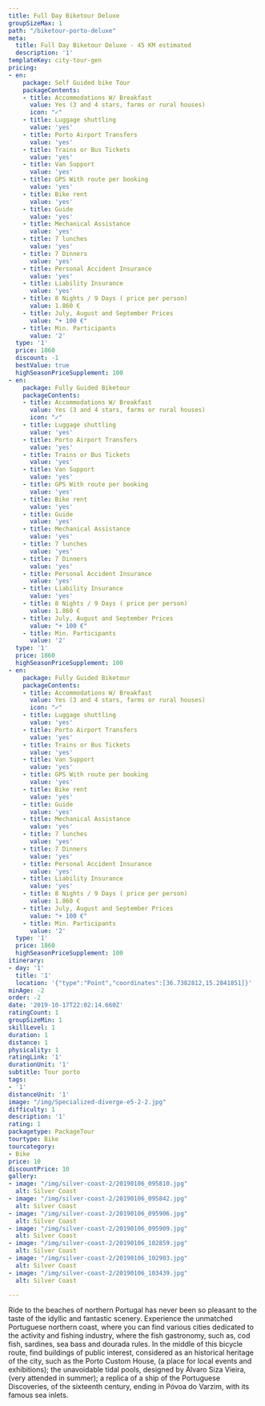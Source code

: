 ```yaml
---
title: Full Day Biketour Deluxe
groupSizeMax: 1
path: "/biketour-porto-deluxe"
meta:
  title: Full Day Biketour Deluxe - 45 KM estimated
  description: '1'
templateKey: city-tour-gen
pricing:
- en:
    package: Self Guided bike Tour
    packageContents:
    - title: Accommodations W/ Breakfast
      value: Yes (3 and 4 stars, farms or rural houses)
      icon: "✓"
    - title: Luggage shuttling
      value: 'yes'
    - title: Porto Airport Transfers
      value: 'yes'
    - title: Trains or Bus Tickets
      value: 'yes'
    - title: Van Support
      value: 'yes'
    - title: GPS With route per booking
      value: 'yes'
    - title: Bike rent
      value: 'yes'
    - title: Guide
      value: 'yes'
    - title: Mechanical Assistance
      value: 'yes'
    - title: 7 lunches
      value: 'yes'
    - title: 7 Dinners
      value: 'yes'
    - title: Personal Accident Insurance
      value: 'yes'
    - title: Liability Insurance
      value: 'yes'
    - title: 8 Nights / 9 Days ( price per person)
      value: 1.860 €
    - title: July, August and September Prices
      value: "+ 100 €"
    - title: Min. Participants
      value: '2'
  type: '1'
  price: 1860
  discount: -1
  bestValue: true
  highSeasonPriceSupplement: 100
- en:
    package: Fully Guided Biketour
    packageContents:
    - title: Accommodations W/ Breakfast
      value: Yes (3 and 4 stars, farms or rural houses)
      icon: "✓"
    - title: Luggage shuttling
      value: 'yes'
    - title: Porto Airport Transfers
      value: 'yes'
    - title: Trains or Bus Tickets
      value: 'yes'
    - title: Van Support
      value: 'yes'
    - title: GPS With route per booking
      value: 'yes'
    - title: Bike rent
      value: 'yes'
    - title: Guide
      value: 'yes'
    - title: Mechanical Assistance
      value: 'yes'
    - title: 7 lunches
      value: 'yes'
    - title: 7 Dinners
      value: 'yes'
    - title: Personal Accident Insurance
      value: 'yes'
    - title: Liability Insurance
      value: 'yes'
    - title: 8 Nights / 9 Days ( price per person)
      value: 1.860 €
    - title: July, August and September Prices
      value: "+ 100 €"
    - title: Min. Participants
      value: '2'
  type: '1'
  price: 1860
  highSeasonPriceSupplement: 100
- en:
    package: Fully Guided Biketour
    packageContents:
    - title: Accommodations W/ Breakfast
      value: Yes (3 and 4 stars, farms or rural houses)
      icon: "✓"
    - title: Luggage shuttling
      value: 'yes'
    - title: Porto Airport Transfers
      value: 'yes'
    - title: Trains or Bus Tickets
      value: 'yes'
    - title: Van Support
      value: 'yes'
    - title: GPS With route per booking
      value: 'yes'
    - title: Bike rent
      value: 'yes'
    - title: Guide
      value: 'yes'
    - title: Mechanical Assistance
      value: 'yes'
    - title: 7 lunches
      value: 'yes'
    - title: 7 Dinners
      value: 'yes'
    - title: Personal Accident Insurance
      value: 'yes'
    - title: Liability Insurance
      value: 'yes'
    - title: 8 Nights / 9 Days ( price per person)
      value: 1.860 €
    - title: July, August and September Prices
      value: "+ 100 €"
    - title: Min. Participants
      value: '2'
  type: '1'
  price: 1860
  highSeasonPriceSupplement: 100
itinerary:
- day: '1'
  title: '1'
  location: '{"type":"Point","coordinates":[36.7382812,15.2841851]}'
minAge: -2
order: -2
date: '2019-10-17T22:02:14.660Z'
ratingCount: 1
groupSizeMin: 1
skillLevel: 1
duration: 1
distance: 1
physicality: 1
ratingLink: '1'
durationUnit: '1'
subtitle: Tour porto
tags:
- '1'
distanceUnit: '1'
image: "/img/Specialized-diverge-e5-2-2.jpg"
difficulty: 1
description: '1'
rating: 1
packagetype: PackageTour
tourtype: Bike
tourcategory:
- Bike
price: 10
discountPrice: 10
gallery:
- image: "/img/silver-coast-2/20190106_095810.jpg"
  alt: Silver Coast
- image: "/img/silver-coast-2/20190106_095842.jpg"
  alt: Silver Coast
- image: "/img/silver-coast-2/20190106_095906.jpg"
  alt: Silver Coast
- image: "/img/silver-coast-2/20190106_095909.jpg"
  alt: Silver Coast
- image: "/img/silver-coast-2/20190106_102859.jpg"
  alt: Silver Coast
- image: "/img/silver-coast-2/20190106_102903.jpg"
  alt: Silver Coast
- image: "/img/silver-coast-2/20190106_103439.jpg"
  alt: Silver Coast

---
```


Ride to the beaches of northern Portugal has never been so pleasant to the taste
  of the idyllic and fantastic scenery. Experience the unmatched Portuguese northern
  coast, where you can find various cities dedicated to the activity and fishing industry,
  where the fish gastronomy, such as, cod fish, sardines, sea bass and dourada rules.
  In the middle of this bicycle route, find buildings of public interest, considered
  as an historical heritage of the city, such as the Porto Custom House, (a place
  for local events and exhibitions); the unavoidable tidal pools, designed by Álvaro
  Siza Vieira, (very attended in summer); a replica of a ship of the Portuguese Discoveries,
  of the sixteenth century, ending in Póvoa do Varzim, with its famous sea inlets.